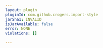 ```yaml
---
layout: plugin
pluginId: com.github.crogers.import-style
jarSha1: INVALID
isJarAvailable: false
error: NONE
violations: []

---
```

